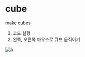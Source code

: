 # cube
make cubes

1. 코드 실행
2. 왼쪽, 오른쪽 마우스로 큐브 움직이기

![a](https://user-images.githubusercontent.com/84187970/141293550-56f5c81d-29b6-4574-8fa7-70d837322993.gif)

